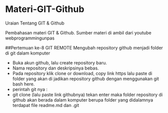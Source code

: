# Materi-GIT-Github
Uraian Tentang GIT &amp; Github

Pembahasan materi GIT & Github.
Sumber materi di ambil dari youtube webprogrammingunpas

##Pertemuan ke-8 GIT REMOTE
Mengubah repository github menjadi folder di git dalam komputer
- Buka akun github, lalu create repository baru.
- Nama repository dan deskripsinya bebas.
- Pada repository klik clone or download, copy link https lalu paste di folder yang akan di jadikan repository github dengan menggunakan git bash here.
- perintah git nya :
- git clone (lalu paste link githubnya) tekan enter maka folder repository di github akan berada dalam komputer berupa folder yang didalamnya terdapat file readme.md dan .git

